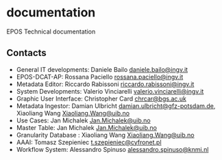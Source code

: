 # documentation
EPOS Technical documentation 

## Contacts
- General IT developments: Daniele Bailo daniele.bailo@ingv.it
- EPOS-DCAT-AP: Rossana Paciello rossana.paciello@ingv.it
- Metadata Editor: Riccardo Rabissoni riccardo.rabissoni@ingv.it
- System Developments: Valerio Vinciarelli valerio.vinciarelli@ingv.it
- Graphic User Interface: Christopher Card chrcar@bgs.ac.uk
- Metadata Ingestor: Damian Ulbricht damian.ulbricht@gfz-potsdam.de, Xiaoliang Wang Xiaoliang.Wang@uib.no 
- Use Cases: Jan Michalek Jan.Michalek@uib.no 
- Master Table: Jan Michalek Jan.Michalek@uib.no 
- Granularity Database : Xiaoliang Wang Xiaoliang.Wang@uib.no 
- AAAI: Tomasz Szepieniec t.szepieniec@cyfronet.pl
- Workflow System: Alessandro Spinuso alessandro.spinuso@knmi.nl


